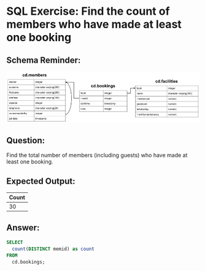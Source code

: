 # SQL Exercise: Find the count of members who have made at least one booking

## Schema Reminder:

![Schema Diagram](../__resources/image.png)

## Question:

Find the total number of members (including guests) who have made at least one booking.

## Expected Output:

| Count |
| ----- |
| 30    |

## Answer:

```sql
SELECT
  count(DISTINCT memid) as count
FROM
  cd.bookings;
```
